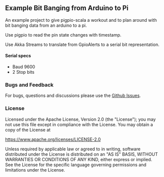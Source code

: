 Example Bit Banging from Arduino to Pi
-

An example project to give pigpio-scala a workout and to plan around with bit banging data from an arduino to a pi.

Use pigpio to read the pin state changes with timestamp.

Use Akka Streams to translate from GpioAlerts to a serial bit representation.

#### Serial specs
* Baud 9600
* 2 Stop bits


### Bugs and Feedback

For bugs, questions and discussions please use the [Github Issues](https://github.com/jw3/pigpio-scala/issues).

### License

Licensed under the Apache License, Version 2.0 (the "License");
you may not use this file except in compliance with the License.
You may obtain a copy of the License at

<https://www.apache.org/licenses/LICENSE-2.0>

Unless required by applicable law or agreed to in writing, software
distributed under the License is distributed on an "AS IS" BASIS,
WITHOUT WARRANTIES OR CONDITIONS OF ANY KIND, either express or implied.
See the License for the specific language governing permissions and
limitations under the License.
